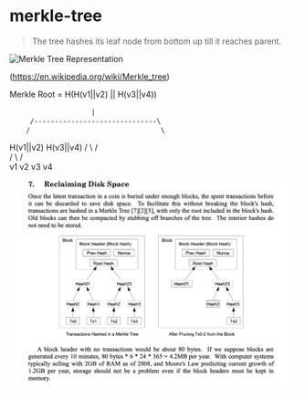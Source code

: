 # merkle-tree

> The tree hashes its leaf node from bottom up till it reaches parent.

![Merkle Tree Representation](https://upload.wikimedia.org/wikipedia/commons/9/95/Hash_Tree.svg)

(https://en.wikipedia.org/wiki/Merkle_tree)

Merkle Root = H(H(v1||v2) || H(v3||v4))

                        |
         /------------------------------\
        /                                \
   H(v1||v2)                         H(v3||v4)
     /   \                             /   \
    /     \                           /     \
   v1     v2                         v3     v4

![](https://github.com/fawaz-exe/merkle-tree/blob/5635d64ef4c24dc8efd4f499be73610e35c3702f/utils/Bitcoin_whitepaper_merkel_tree.png)

